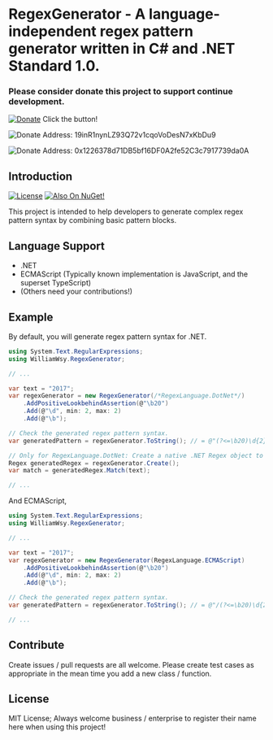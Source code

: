 # RegexGenerator - A language-independent regex pattern generator written in C# and .NET Standard 1.0.

### Please consider donate this project to support continue development.  
[![Donate](https://img.shields.io/badge/Donate-PayPal-blue.svg)](https://www.paypal.com/cgi-bin/webscr?cmd=_s-xclick&hosted_button_id=76EM5QKU7RP6W) Click the button!

![Donate](https://img.shields.io/badge/Donate-Bitcoin-yellow.svg)
Address: 19inR1nynLZ93Q72v1cqoVoDesN7xKbDu9

![Donate](https://img.shields.io/badge/Donate-Ethereum-blue.svg)
Address: 0x1226378d71DB5bf16DF0A2fe52C3c7917739da0A

## Introduction

[![License](https://img.shields.io/badge/License-MIT-blue.svg)](https://github.com/WilliamWsyHK/RegexGenerator/blob/master/LICENSE)
[![Also On NuGet!](https://img.shields.io/badge/Also%20On-NuGet-blue.svg)](https://www.nuget.org/packages/WilliamWsy.RegexGenerator/0.0.1)

This project is intended to help developers to generate complex regex pattern syntax by combining basic pattern blocks.

## Language Support

- .NET
- ECMAScript (Typically known implementation is JavaScript, and the superset TypeScript)
- (Others need your contributions!)

## Example

By default, you will generate regex pattern syntax for .NET.
``` C#
using System.Text.RegularExpressions;
using WilliamWsy.RegexGenerator;

// ...

var text = "2017";
var regexGenerator = new RegexGenerator(/*RegexLanguage.DotNet*/)
    .AddPositiveLookbehindAssertion(@"\b20")
    .Add(@"\d", min: 2, max: 2)
    .Add(@"\b");

// Check the generated regex pattern syntax.
var generatedPattern = regexGenerator.ToString(); // = @"(?<=\b20)\d{2}\b"

// Only for RegexLanguage.DotNet: Create a native .NET Regex object to test the pattern!
Regex generatedRegex = regexGenerator.Create();
var match = generatedRegex.Match(text);

// ...
```

And ECMAScript,
``` C#
using System.Text.RegularExpressions;
using WilliamWsy.RegexGenerator;

// ...

var text = "2017";
var regexGenerator = new RegexGenerator(RegexLanguage.ECMAScript)
    .AddPositiveLookbehindAssertion(@"\b20")
    .Add(@"\d", min: 2, max: 2)
    .Add(@"\b");

// Check the generated regex pattern syntax.
var generatedPattern = regexGenerator.ToString(); // = @"/(?<=\b20)\d{2}\b/"

// ...
```

## Contribute

Create issues / pull requests are all welcome. Please create test cases as appropriate in the mean time you add a new class / function.

## License

MIT License; Always welcome business / enterprise to register their name here when using this project!
